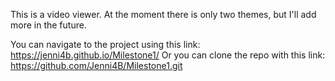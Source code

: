 This is a video viewer. At the moment there is only two themes, but I'll add more in the future.

You can navigate to the project using this link: https://jenni4b.github.io/Milestone1/
Or you can clone the repo with this link: https://github.com/Jenni4B/Milestone1.git
